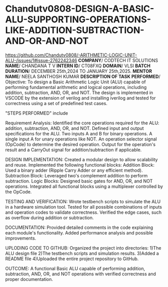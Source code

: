 # Chandutv0808-DESIGN-A-BASIC-ALU-SUPPORTING-OPERATIONS-LIKE-ADDITION-SUBTRACTION-AND-OR-AND-NOT
https://github.com/Chandutv0808/-ARITHMETIC-LOGIC-UNIT-ALU-/issues/1#issue-2762242346
**COMPANY**/ CODTECH IT SOLUTIONS
**NAME**/ CHANDANA T V
**INTERN ID**/ CT08FXQ
**DOMAIN**/ VLSI
**BATCH DURATION**/  DECEMBER 25th,2024 TO JANUARY 25th,2025.
 **MENTOR NAME**/ NEELA SANTHOSH KUMAR 
**DESCRIPTION OF TASK PERFORMED**/ 
Objective:
To design a Basic Arithmetic Logic Unit (ALU) capable of performing fundamental arithmetic and logical operations, including addition, subtraction, AND, OR, and NOT. The design is implemented in VSCODE by the extension of verilog and installing iverilog and tested for correctness using a set of predefined test cases.

"STEPS PERFORMED" include

Requirement Analysis:
Identified the core operations required for the ALU: addition, subtraction, AND, OR, and NOT.
Defined input and output specifications for the ALU.
Two inputs A and B for binary operations.
A single input A for unary operations like NOT.
An operation selector signal (OpCode) to determine the desired operation.
Output for the operation's result and a CarryOut signal for addition/subtraction if applicable.

DESIGN IMPLEMENTATION:
Created a modular design to allow scalability and reuse.
Implemented the following functional blocks:
Addition Block: Used a binary adder (Ripple Carry Adder or any efficient method).
Subtraction Block: Leveraged two's complement addition to perform subtraction.
Logic Blocks: Designed basic gates for AND, OR, and NOT operations.
Integrated all functional blocks using a multiplexer controlled by the OpCode.

TESTING AND VERIFICATION:
Wrote testbench scripts to simulate the ALU in a hardware simulation tool.
Tested for all possible combinations of inputs and operation codes to validate correctness.
Verified the edge cases, such as overflow during addition or subtraction.

DOCUMENTATION:
Provided detailed comments in the code explaining each module's functionality.
Added performance analysis and possible improvements.

UPLODING CODE TO GITHUB:
Organized the project into directories:
1)The ALU design file
2)The testbench scripts and simulation results.
3)Added a README file 
4)Uploaded the entire project repository to GitHub.

OUTCOME:
A functional Basic ALU capable of performing addition, subtraction, AND, OR, and NOT operations with verified correctness and proper documentation.
